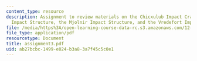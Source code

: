 ```yaml
---
content_type: resource
description: Assignment to review materials on the Chicxulub Impact Crater, the Sudbury
  Impact Structure, the Mjolnir Impact Structure, and the Vredefort Impact Structure.
file: /media/https%3A/open-learning-course-data-rc.s3.amazonaws.com/12-091-basics-of-impact-cratering-geological-geophysical-geochemical-environmental-studies-of-some-impact-craters-of-the-earth-january-iap-2008/ab27bcbc1499e024b3a83a7f45c5c0e1_assignment3.pdf
file_type: application/pdf
resourcetype: Document
title: assignment3.pdf
uid: ab27bcbc-1499-e024-b3a8-3a7f45c5c0e1
---
```

